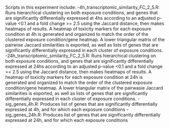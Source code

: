 Scripts in this experiment include:
-4h_transcriptomic_similarity_FC_2_5.R: Runs hierarchical clustering on both exposure conditions, and genes that are significantly differentially expressed at 4hs according to an adjusted p-value <0.1 and a fold change >= 2.5 using the Jaccard distance, then makes heatmaps of results. A heatmap of toxicity markers for each exposure condition at 4h is generated and organized to match the order of the clustered exposure condition/gene heatmap. A lower triangular matrix of the pairwise Jaccard similarities is exported, as well as lists of genes that are significantly differentially expressed in each cluster of exposure conditions. 
-24h_transcriptomic_similarity_FC_2_5.R: Runs hierarchical clustering on both exposure conditions, and genes that are significantly differentially expressed at 24hs according to an adjusted p-value <0.1 and a fold change >= 2.5 using the Jaccard distance, then makes heatmaps of results. A heatmap of toxicity markers for each exposure condition at 24h is generated and organized to match the order of the clustered exposure condition/gene heatmap. A lower triangular matrix of the pairwasie Jaccard similarities is exported, as well as lists of genes that are significantly differentially expressed in each cluster of exposure conditions. 
-sig_genes_4h.R: Produces list of genes that are significantly differentially expressed at 4h, and for which each exposure conditions
-sig_genes_24h.R: Produces list of genes that are significantly differentially expressed at 24h, and for which each exposure conditions
